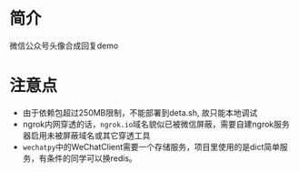 # 简介
微信公众号头像合成回复demo

# 注意点
- 由于依赖包超过250MB限制，不能部署到deta.sh, 故只能本地调试
- ngrok内网穿透的话，`ngrok.io`域名貌似已被微信屏蔽，需要自建ngrok服务器启用未被屏蔽域名或其它穿透工具
- `wechatpy`中的WeChatClient需要一个存储服务，项目里使用的是dict简单服务，有条件的同学可以换redis。
